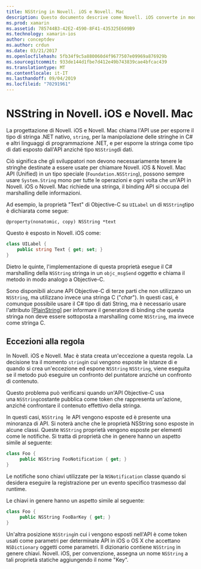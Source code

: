 ```yaml
---
title: NSString in Novell. iOS e Novell. Mac
description: Questo documento descrive come Novell. iOS converte in modo trasparente gli oggetti NSString C# in oggetti stringa, quando ciò non accade.
ms.prod: xamarin
ms.assetid: 785744B3-42E2-4590-8F41-435325E609B9
ms.technology: xamarin-ios
author: conceptdev
ms.author: crdun
ms.date: 03/21/2017
ms.openlocfilehash: 5fb34f9c5a880060d4f9677507e09969a876929b
ms.sourcegitcommit: 933de144d1fbe7d412e49b743839cae4bfcac439
ms.translationtype: MT
ms.contentlocale: it-IT
ms.lasthandoff: 09/04/2019
ms.locfileid: "70291961"
---
```

# <a name="nsstring-in-xamarinios-and-xamarinmac"></a>NSString in Novell. iOS e Novell. Mac

La progettazione di Novell. iOS e Novell. Mac chiama l'API use per esporre il tipo di stringa .NET nativo, `string`, per la manipolazione delle stringhe in C# e altri linguaggi di programmazione .NET, e per esporre la stringa come tipo di dati esposto dall'API anziché tipo `NSString`di dati.

Ciò significa che gli sviluppatori non devono necessariamente tenere le stringhe destinate a essere usate per chiamare Novell. iOS & Novell. Mac API (Unified) in un tipo speciale (`Foundation.NSString`), possono sempre usare `System.String` mono per tutte le operazioni e ogni volta che un'API in Novell. iOS o Novell. Mac richiede una stringa, il binding API si occupa del marshalling delle informazioni.

Ad esempio, la proprietà "Text" di Objective-C su `UILabel` un di `NSString`tipo è dichiarata come segue:

```objc
@property(nonatomic, copy) NSString *text
```

Questo è esposto in Novell. iOS come:

```csharp
class UILabel {
    public string Text { get; set; }
}
```

Dietro le quinte, l'implementazione di questa proprietà esegue il C# marshalling della `NSString` stringa in un `objc_msgSend` oggetto e chiama il metodo in modo analogo a Objective-C.

Sono disponibili alcune API Objective-C di terze parti che non utilizzano un `NSString`, ma utilizzano invece una stringa C ("*char*"). In questi casi, è comunque possibile usare il C# tipo di dati String, ma è necessario usare l'attributo [[PlainString]](~/cross-platform/macios/binding/objective-c-libraries.md) per informare il generatore di binding che questa stringa non deve essere sottoposta a marshalling come `NSString`, ma invece come stringa C.

 <a name="Exceptions_to_the_Rule" />

## <a name="exceptions-to-the-rule"></a>Eccezioni alla regola

In Novell. iOS e Novell. Mac è stata creata un'eccezione a questa regola. La decisione tra il momento `string`in cui vengono esposte le istanze di e quando si crea un'eccezione ed espone `NSString` `NSString`, viene eseguita se il metodo può eseguire un confronto del puntatore anziché un confronto di contenuto.

Questo problema può verificarsi quando un'API Objective-C usa una `NSString`costante pubblica come token che rappresenta un'azione, anziché confrontare il contenuto effettivo della stringa.

In questi casi, `NSString`  le API vengono esposte ed è presente una minoranza di API. Si noterà anche che le proprietà NSString sono esposte in alcune classi. Queste `NSString` proprietà vengono esposte per elementi come le notifiche. Si tratta di proprietà che in genere hanno un aspetto simile al seguente:

```csharp
class Foo {
     public NSString FooNotification { get; }
}
```

Le notifiche sono chiavi utilizzate per la `NSNotification` classe quando si desidera eseguire la registrazione per un evento specifico trasmesso dal runtime.

Le chiavi in genere hanno un aspetto simile al seguente:

```csharp
class Foo {
     public NSString FooBarKey { get; }
}
```

Un'altra posizione `NSString`in cui i vengono esposti nell'API è come token usati come parametri per determinate API in iOS o OS X che accettano `NSDictionary` oggetti come parametri. Il dizionario contiene `NSString` in genere chiavi. Novell. iOS, per convenzione, assegna un nome `NSString` a tali proprietà statiche aggiungendo il nome "Key".
